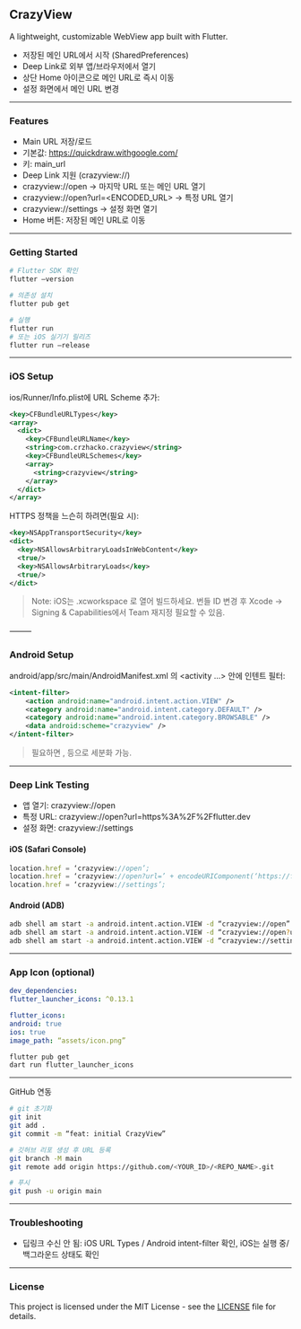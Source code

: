 ## CrazyView

A lightweight, customizable WebView app built with Flutter.
-	저장된 메인 URL에서 시작 (SharedPreferences)
-	Deep Link로 외부 앱/브라우저에서 열기
-	상단 Home 아이콘으로 메인 URL로 즉시 이동
-	설정 화면에서 메인 URL 변경

---

### Features
-	Main URL 저장/로드
  -	기본값: https://quickdraw.withgoogle.com/
  -	키: main_url
-	Deep Link 지원 (crazyview://)
  -	crazyview://open → 마지막 URL 또는 메인 URL 열기
  -	crazyview://open?url=<ENCODED_URL> → 특정 URL 열기
  -	crazyview://settings → 설정 화면 열기
-	Home 버튼: 저장된 메인 URL로 이동

---

### Getting Started

```bash
# Flutter SDK 확인
flutter –version

# 의존성 설치
flutter pub get

# 실행
flutter run
# 또는 iOS 실기기 릴리즈
flutter run –release
```

---

### iOS Setup

ios/Runner/Info.plist에 URL Scheme 추가:

```xml
<key>CFBundleURLTypes</key>
<array>
  <dict>
    <key>CFBundleURLName</key>
    <string>com.crzhacko.crazyview</string>
    <key>CFBundleURLSchemes</key>
    <array>
      <string>crazyview</string>
    </array>
  </dict>
</array>
```

HTTPS 정책을 느슨히 하려면(필요 시):

```xml
<key>NSAppTransportSecurity</key>
<dict>
  <key>NSAllowsArbitraryLoadsInWebContent</key>
  <true/>
  <key>NSAllowsArbitraryLoads</key>
  <true/>
</dict>
```

> Note: iOS는 .xcworkspace 로 열어 빌드하세요. 번들 ID 변경 후 Xcode → Signing & Capabilities에서 Team 재지정 필요할 수 있음.

⸻

### Android Setup

android/app/src/main/AndroidManifest.xml 의 <activity ...> 안에 인텐트 필터:

```xml
<intent-filter>
    <action android:name="android.intent.action.VIEW" />
    <category android:name="android.intent.category.DEFAULT" />
    <category android:name="android.intent.category.BROWSABLE" />
    <data android:scheme="crazyview" />
</intent-filter>
```

> 필요하면 <data android:host="open" />, <data android:host="settings" /> 등으로 세분화 가능.

---

### Deep Link Testing
- 앱 열기: crazyview://open
-	특정 URL: crazyview://open?url=https%3A%2F%2Fflutter.dev
-	설정 화면: crazyview://settings

#### iOS (Safari Console)

```js
location.href = ‘crazyview://open’;
location.href = ‘crazyview://open?url=’ + encodeURIComponent(‘https://flutter.dev’);
location.href = ‘crazyview://settings’;
```

#### Android (ADB)

```bash
adb shell am start -a android.intent.action.VIEW -d “crazyview://open”
adb shell am start -a android.intent.action.VIEW -d “crazyview://open?url=https%3A%2F%2Fflutter.dev”
adb shell am start -a android.intent.action.VIEW -d “crazyview://settings”
```

---

### App Icon (optional)

```yaml
dev_dependencies:
flutter_launcher_icons: ^0.13.1

flutter_icons:
android: true
ios: true
image_path: “assets/icon.png”
```

```bash
flutter pub get
dart run flutter_launcher_icons
```

---

GitHub 연동

```bash
# git 초기화
git init
git add .
git commit -m “feat: initial CrazyView”

# 깃허브 리포 생성 후 URL 등록
git branch -M main
git remote add origin https://github.com/<YOUR_ID>/<REPO_NAME>.git

# 푸시
git push -u origin main
```

---

### Troubleshooting
-	딥링크 수신 안 됨: iOS URL Types / Android intent-filter 확인, iOS는 실행 중/백그라운드 상태도 확인

---

### License
This project is licensed under the MIT License - see the [LICENSE](LICENSE) file for details.